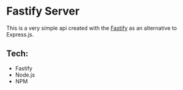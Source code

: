 # Fastify Server

This is a very simple api created with the [Fastify](https://www.fastify.io/) as an alternative to Express.js.

## Tech:

- Fastify
- Node.js
- NPM
